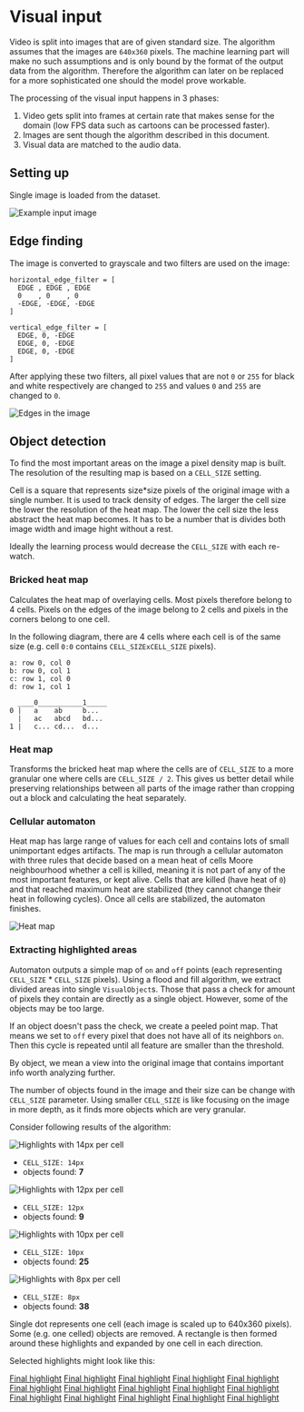 # Visual input
Video is split into images that are of given standard size. The algorithm
assumes that the images are `640x360` pixels. The machine learning part will
make no such assumptions and is only bound by the format of the output data from
the algorithm. Therefore the algorithm can later on be replaced for a more
sophisticated one should the model prove workable.

The processing of the visual input happens in 3 phases:

1) Video gets split into frames at certain rate that makes sense for the domain
(low FPS data such as cartoons can be processed faster).
2) Images are sent though the algorithm described in this document.
3) Visual data are matched to the audio data.

## Setting up
Single image is loaded from the dataset.

![Example input image](images/visual_input.png)

## Edge finding
The image is converted to grayscale and two filters are used on the image:

```
horizontal_edge_filter = [
  EDGE , EDGE , EDGE
  0    , 0    , 0
  -EDGE, -EDGE, -EDGE
]

vertical_edge_filter = [
  EDGE, 0, -EDGE
  EDGE, 0, -EDGE
  EDGE, 0, -EDGE
]
```

After applying these two filters, all pixel values that are not `0` or `255` for
black and white respectively are changed to `255` and values `0` and `255` are
changed to `0`.

![Edges in the image](images/edge_detection.png)

## Object detection
To find the most important areas on the image a pixel density map is
built. The resolution of the resulting map is based on a `CELL_SIZE` setting.

Cell is a square that represents size*size pixels of the original image with
a single number. It is used to track density of edges. The larger the cell
size the lower the resolution of the heat map. The lower the cell size the
less abstract the heat map becomes. It has to be a number that is divides
both image width and image hight without a rest.

Ideally the learning process would decrease the `CELL_SIZE` with each re-watch.

### Bricked heat map
Calculates the heat map of overlaying cells. Most pixels therefore belong
to 4 cells. Pixels on the edges of the image belong to 2 cells and pixels
in the corners belong to one cell.

In the following diagram, there are 4 cells where each cell is of the same
size (e.g. cell `0:0` contains `CELL_SIZExCELL_SIZE` pixels).

```
a: row 0, col 0
b: row 0, col 1
c: row 1, col 0
d: row 1, col 1

  ____0___________1_____
0 |   a    ab     b...
  |   ac   abcd   bd...
1 |   c... cd...  d...
```

### Heat map
Transforms the bricked heat map where the cells are of `CELL_SIZE` to a more
granular one where cells are `CELL_SIZE / 2`. This gives us better detail
while preserving relationships between all parts of the image rather than
cropping out a block and calculating the heat separately.

### Cellular automaton
Heat map has large range of values for each cell and contains lots of small
unimportant edges artifacts. The map is run through a cellular automaton with
three rules that decide based on a mean heat of cells Moore neighbourhood
whether a cell is killed, meaning it is not part of any of the most important
features, or kept alive. Cells that are killed (have heat of `0`) and that
reached maximum heat are stabilized (they cannot change their heat in following
cycles). Once all cells are stabilized, the automaton finishes.

![Heat map](images/heat_detection.png)

### Extracting highlighted areas
Automaton outputs a simple map of `on` and `off` points (each representing
`CELL_SIZE` * `CELL_SIZE` pixels). Using a flood and fill algorithm, we extract
divided areas into single `VisualObject`s. Those that pass a check for amount of
pixels they contain are directly as a single object. However, some of the objects
may be too large.

If an object doesn't pass the check, we create a peeled point map. That means we
set to `off` every pixel that does not have all of its neighbors `on`. Then this
cycle is repeated until all feature are smaller than the threshold.

By object, we mean a view into the original image that contains important info
worth analyzing further.

The number of objects found in the image and their size can be change with
`CELL_SIZE` parameter. Using smaller `CELL_SIZE` is like focusing on the image
in more depth, as it finds more objects which are very granular.

Consider following results of the algorithm:

![Highlights with 14px per cell](images/highlighted_objects_14px_cell.png)
- `CELL_SIZE: 14px`
- objects found: **7**

![Highlights with 12px per cell](images/highlighted_objects_12px_cell.png)
- `CELL_SIZE: 12px`
- objects found: **9**

![Highlights with 10px per cell](images/highlighted_objects_10px_cell.png)
- `CELL_SIZE: 10px`
- objects found: **25**

![Highlights with 8px per cell](images/highlighted_objects_8px_cell.png)
- `CELL_SIZE: 8px`
- objects found: **38**

Single dot represents one cell (each image is scaled up to 640x360 pixels). Some
(e.g. one celled) objects are removed. A rectangle is then formed around these
highlights and expanded by one cell in each direction.

Selected highlights might look like this:

[Final highlight](images/highlight_0.png)
[Final highlight](images/highlight_1.png)
[Final highlight](images/highlight_2.png)
[Final highlight](images/highlight_3.png)
[Final highlight](images/highlight_4.png)
[Final highlight](images/highlight_5.png)
[Final highlight](images/highlight_6.png)
[Final highlight](images/highlight_7.png)
[Final highlight](images/highlight_8.png)
[Final highlight](images/highlight_9.png)
[Final highlight](images/highlight_10.png)
[Final highlight](images/highlight_11.png)
[Final highlight](images/highlight_12.png)
[Final highlight](images/highlight_13.png)
[Final highlight](images/highlight_14.png)
